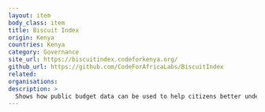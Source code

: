 ```yaml
---
layout: item
body_class: item
title: Biscuit Index
origin: Kenya
countries: Kenya
category: Governance
site_url: https://biscuitindex.codeforkenya.org/
github_url: https://github.com/CodeForAfricaLabs/BiscuitIndex
related: 
organisations: 
description: >
  Shows how public budget data can be used to help citizens better understand how governments spend tax money
---
```

